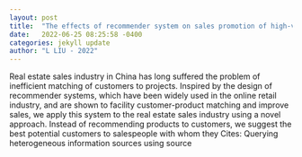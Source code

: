 ```yaml
---
layout: post
title:  "The effects of recommender system on sales promotion of high-value products: Evidence from a field experiment in the real estate industry"
date:   2022-06-25 08:25:58 -0400
categories: jekyll update
author: "L LIU - 2022"
---
```

Real estate sales industry in China has long suffered the problem of inefficient matching of customers to projects. Inspired by the design of recommender systems, which have been widely used in the online retail industry, and are shown to facility customer-product matching and improve sales, we apply this system to the real estate sales industry using a novel approach. Instead of recommending products to customers, we suggest the best potential customers to salespeople with whom they  Cites: Querying heterogeneous information sources using source